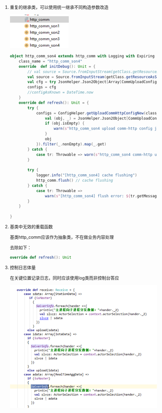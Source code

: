 1. 重复的继承类，可以使用统一继承不同构造参数改造

   ![image-20220703210014718](imgs/et-upload升级代码走查/image-20220703210014718.png)

   ```scala
   object http_comm_son4 extends http_comm with Logging with Expiring {
       class_name = "http_comm_son4"
       override  def initDebug(): Unit = {
           // val source = Source.fromInputStream(getClass.getResourceAsStream("/http.comm_chongqing.json"))
           val source = Source.fromInputStream(getClass.getResourceAsStream("/http.comm_jk.json"))
           val cfg = try JsonHelper.Json2Object[Array[CommUploadConfig]](source.mkString)._1.get finally source.close
           configs = cfg
           //configAsKnown = DateTime.now
       }
       override def refresh(): Unit = {
           try {
               configs = ConfigHelper.getUploadCommHttpConfigNew(class_name).map(s => {
                   val (obj, _) = JsonHelper.Json2Object[CommUploadConfig](s._2)
                   if (obj.isEmpty) {
                       warn(s"http_comm_son4 upload comm-http config json parse error: id ${s._1}")
                   }
                   obj
               }).filter(_.nonEmpty).map(_.get)
           } catch {
               case tr: Throwable => warn(s"http_comm_son4 comm-http upload refresh error: ${tr.getMessage}")
           }
   
           try {
               logger.info("[http_comm_son4] cache flushing")
               http_comm.flush() // cache flushing
           } catch {
               case tr: Throwable =>
                   warn(s"[http_comm_son4] flush error: ${tr.getMessage}")
           }
       }
   
   }
   ```

   

2. 基类中无效的重载函数

   基类http_comm应该作为抽象类，不在做业务内容处理

   去除如下：

   ```scala
   override def refresh(): Unit 
   ```

   

3. 控制日志体量

   在关键位置记录日志，同时应该使用log类而非控制台答应

   ![image-20220703210516972](imgs/et-upload升级代码走查/image-20220703210516972.png)